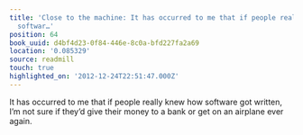```yaml
---
title: 'Close to the machine: It has occurred to me that if people really knew how
  softwar…'
position: 64
book_uuid: d4bf4d23-0f84-446e-8c0a-bfd227fa2a69
location: '0.085329'
source: readmill
touch: true
highlighted_on: '2012-12-24T22:51:47.000Z'
---
```


It has occurred to me that if people really knew how software got written, I’m not sure if they’d give their money to a bank or get on an airplane ever again.